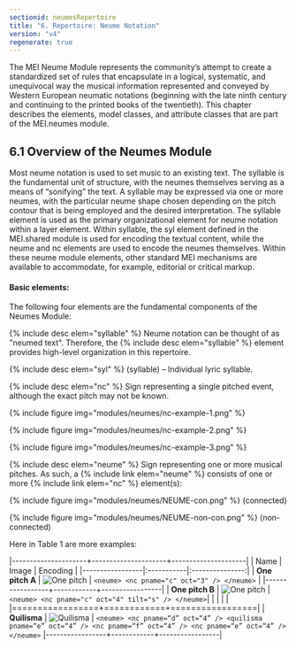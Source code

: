 ```yaml
---
sectionid: neumesRepertoire
title: "6. Repertoire: Neume Notation"
version: "v4"
regenerate: true
---
```


The MEI Neume Module represents the community’s attempt to create a standardized set of rules that encapsulate in a logical, systematic, and unequivocal way the musical information represented and conveyed by Western European neumatic notations (beginning with the late ninth century and continuing to the printed books of the twentieth). This chapter describes the elements, model classes, and attribute classes that are part of the MEI.neumes module.

## 6.1 Overview of the Neumes Module

Most neume notation is used to set music to an existing text. The syllable is the fundamental unit of structure, with the neumes themselves serving as a means of “sonifying” the text. A syllable may be expressed via one or more neumes, with the particular neume shape chosen depending on the pitch contour that is being employed and the desired interpretation. The syllable element is used as the primary organizational element for neume notation within a layer element. Within syllable, the syl element defined in the MEI.shared module is used for encoding the textual content, while the neume and nc elements are used to encode the neumes themselves. Within these neume module elements, other standard MEI mechanisms are available to accommodate, for example, editorial or critical markup.


#### Basic elements:

The following four elements are the fundamental components of the Neumes Module:

{% include desc elem="syllable" %}
Neume notation can be thought of as "neumed text". Therefore, the {% include desc elem="syllable" %} element provides high-level organization in this repertoire.

{% include desc elem="syl" %}
(syllable) – Individual lyric syllable.

{% include desc elem="nc" %}
Sign representing a single pitched event, although the exact pitch may not be known.

{% include figure img="modules/neumes/nc-example-1.png" %}

{% include figure img="modules/neumes/nc-example-2.png" %}

{% include figure img="modules/neumes/nc-example-3.png" %}

{% include desc elem="neume" %}
Sign representing one or more musical pitches. As such, a {% include link elem="neume" %} consists of one or more {% include link elem="nc" %} element(s): 

{% include figure img="modules/neumes/NEUME-con.png" %} (connected) 

{% include figure img="modules/neumes/NEUME-non-con.png" %} (non-connected)



Here in Table 1 are more examples:

|---------------------+---------------------+---------------------|
| Name            | Image      |        Encoding |
|-----------------|:-----------|:---------------:|
| **One pitch A**  |  ![One pitch](/guidelines/images/v4/modules/neumes/one-pitch-ex-a.png "One pitch A") | `<neume> <nc pname="c" oct="3" /> </neume>` |
|-----------------+------------+-----------------|
| **One pitch B**     |   ![One pitch](/guidelines/images/v4/modules/neumes/one-pitch-ex-b.png "One pitch B")          |`<neume> <nc pname="c" oct="4" tilt="s" /> </neume>`|
|                 |            |                 |
|=================+============+=================|
| **Quilisma**        |    ![Quilisma](/guidelines/images/v4/modules/neumes/quilisma.png "Quilisma")         |      `<neume> <nc pname=“d” oct=“4” /> <quilisma pname=“e” oct=“4” /> <nc pname=“f” oct=“4” /> <nc pname=“e” oct=“4” /> </neume>` 
|-----------------+------------+-----------------|
